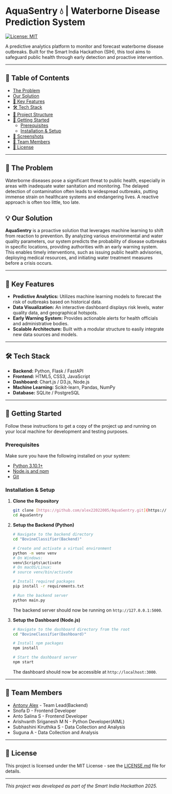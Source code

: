 ﻿# AquaSentry 💧 | Waterborne Disease Prediction System

[![License: MIT](https://img.shields.io/badge/License-MIT-yellow.svg)](https://opensource.org/licenses/MIT)

A predictive analytics platform to monitor and forecast waterborne disease outbreaks. Built for the Smart India Hackathon (SIH), this tool aims to safeguard public health through early detection and proactive intervention.

---

## 📜 Table of Contents
- [The Problem](#-the-problem)
- [Our Solution](#-our-solution)
- [🚀 Key Features](#-key-features)
- [🛠️ Tech Stack](#️-tech-stack)
- [📂 Project Structure](#-project-structure)
- [🏁 Getting Started](#-getting-started)
  - [Prerequisites](#prerequisites)
  - [Installation & Setup](#installation--setup)
- [📸 Screenshots](#-screenshots)
- [👥 Team Members](#-team-members)
- [📄 License](#-license)

---

## 🎯 The Problem

Waterborne diseases pose a significant threat to public health, especially in areas with inadequate water sanitation and monitoring. The delayed detection of contamination often leads to widespread outbreaks, putting immense strain on healthcare systems and endangering lives. A reactive approach is often too little, too late.

## 💡 Our Solution

**AquaSentry** is a proactive solution that leverages machine learning to shift from reaction to prevention. By analyzing various environmental and water quality parameters, our system predicts the probability of disease outbreaks in specific locations, providing authorities with an early warning system. This enables timely interventions, such as issuing public health advisories, deploying medical resources, and initiating water treatment measures before a crisis occurs.

---

## 🚀 Key Features

* **Predictive Analytics:** Utilizes machine learning models to forecast the risk of outbreaks based on historical data.
* **Data Visualization:** An interactive dashboard displays risk levels, water quality data, and geographical hotspots.
* **Early Warning System:** Provides actionable alerts for health officials and administrative bodies.
* **Scalable Architecture:** Built with a modular structure to easily integrate new data sources and models.

---

## 🛠️ Tech Stack

-   **Backend:** Python, Flask / FastAPI
-   **Frontend:** HTML5, CSS3, JavaScript
-   **Dashboard:** Chart.js / D3.js, Node.js
-   **Machine Learning:** Scikit-learn, Pandas, NumPy
-   **Database:** SQLite / PostgreSQL

---

## 🏁 Getting Started

Follow these instructions to get a copy of the project up and running on your local machine for development and testing purposes.

### Prerequisites

Make sure you have the following installed on your system:
- [Python 3.10.1+](https://www.python.org/downloads/)
- [Node.js and npm](https://nodejs.org/en/download/)
- [Git](https://git-scm.com/)

### Installation & Setup

1.  **Clone the Repository**
    ```sh
    git clone [https://github.com/alex22022005/AquaSentry.git](https://github.com/alex22022005/AquaSentry.git)
    cd AquaSentry
    ```

2.  **Setup the Backend (Python)**
    ```sh
    # Navigate to the backend directory
    cd "BovineClassifier(Backend)"

    # Create and activate a virtual environment
    python -m venv venv
    # On Windows:
    venv\Scripts\activate
    # On macOS/Linux:
    # source venv/bin/activate

    # Install required packages
    pip install -r requirements.txt

    # Run the backend server
    python main.py
    ```
    The backend server should now be running on `http://127.0.0.1:5000`.

3.  **Setup the Dashboard (Node.js)**
    ```sh
    # Navigate to the dashboard directory from the root
    cd "BovineClassifier(Dashboard)"

    # Install npm packages
    npm install

    # Start the dashboard server
    npm start
    ```
    The dashboard should now be accessible at `http://localhost:3000`.

---

## 👥 Team Members

- [Antony Alex](https://github.com/alex22022005) - Team Lead(Backend)
- Snofa D - Frontend Developer
- Anto Salina S - Frontend Developer
- Arishvanth Sriganesh M N - Python Developer(AIML)
- Subhashini Kiruthika S - Data Collection and Analysis
- Suguna A - Data Collection and Analysis

---

## 📄 License

This project is licensed under the MIT License - see the [LICENSE.md](LICENSE.md) file for details.

---

*This project was developed as part of the Smart India Hackathon 2025.*


